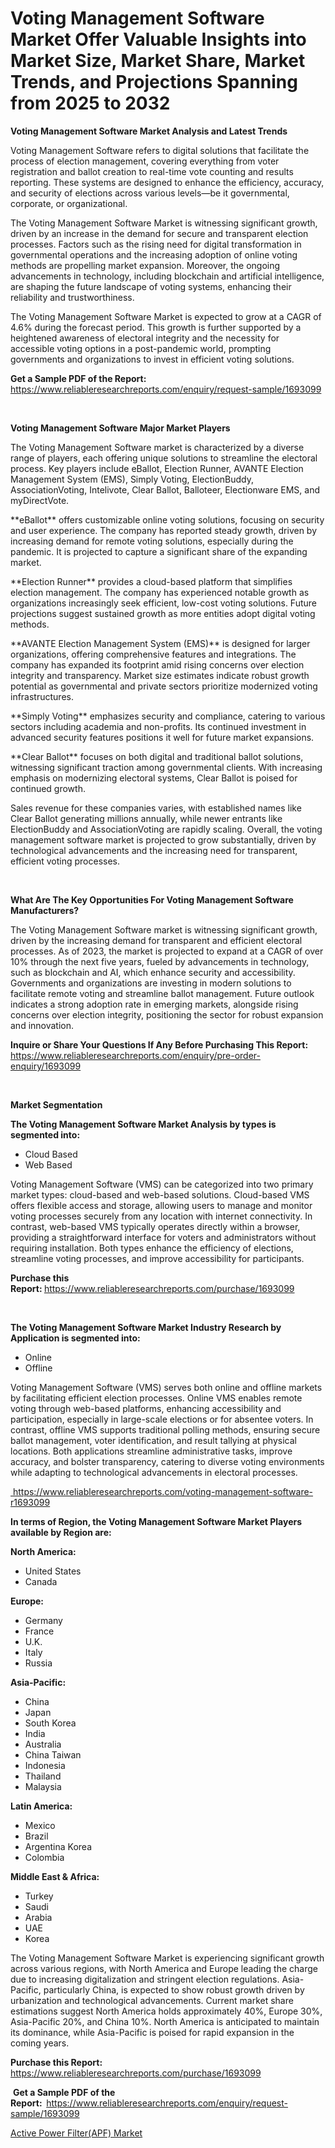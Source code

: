 <p><h1>Voting Management Software Market Offer Valuable Insights into Market Size, Market Share, Market Trends, and Projections Spanning from 2025 to 2032</h1></p><p><strong>Voting Management Software Market Analysis and Latest Trends</strong></p>
<p><p>Voting Management Software refers to digital solutions that facilitate the process of election management, covering everything from voter registration and ballot creation to real-time vote counting and results reporting. These systems are designed to enhance the efficiency, accuracy, and security of elections across various levels—be it governmental, corporate, or organizational.</p><p>The Voting Management Software Market is witnessing significant growth, driven by an increase in the demand for secure and transparent election processes. Factors such as the rising need for digital transformation in governmental operations and the increasing adoption of online voting methods are propelling market expansion. Moreover, the ongoing advancements in technology, including blockchain and artificial intelligence, are shaping the future landscape of voting systems, enhancing their reliability and trustworthiness. </p><p>The Voting Management Software Market is expected to grow at a CAGR of 4.6% during the forecast period. This growth is further supported by a heightened awareness of electoral integrity and the necessity for accessible voting options in a post-pandemic world, prompting governments and organizations to invest in efficient voting solutions.</p></p>
<p><strong>Get a Sample PDF of the Report:&nbsp;</strong> <a href="https://www.reliableresearchreports.com/enquiry/request-sample/1693099?utm_campaign=2279&utm_medium=2&utm_source=Github&utm_content=ia&utm_term=27032025&utm_id=voting-management-software">https://www.reliableresearchreports.com/enquiry/request-sample/1693099</a></p>
<p>&nbsp;</p>
<p><strong>Voting Management Software Major Market Players</strong></p>
<p><p>The Voting Management Software market is characterized by a diverse range of players, each offering unique solutions to streamline the electoral process. Key players include eBallot, Election Runner, AVANTE Election Management System (EMS), Simply Voting, ElectionBuddy, AssociationVoting, Intelivote, Clear Ballot, Balloteer, Electionware EMS, and myDirectVote.</p><p>**eBallot** offers customizable online voting solutions, focusing on security and user experience. The company has reported steady growth, driven by increasing demand for remote voting solutions, especially during the pandemic. It is projected to capture a significant share of the expanding market.</p><p>**Election Runner** provides a cloud-based platform that simplifies election management. The company has experienced notable growth as organizations increasingly seek efficient, low-cost voting solutions. Future projections suggest sustained growth as more entities adopt digital voting methods.</p><p>**AVANTE Election Management System (EMS)** is designed for larger organizations, offering comprehensive features and integrations. The company has expanded its footprint amid rising concerns over election integrity and transparency. Market size estimates indicate robust growth potential as governmental and private sectors prioritize modernized voting infrastructures.</p><p>**Simply Voting** emphasizes security and compliance, catering to various sectors including academia and non-profits. Its continued investment in advanced security features positions it well for future market expansions.</p><p>**Clear Ballot** focuses on both digital and traditional ballot solutions, witnessing significant traction among governmental clients. With increasing emphasis on modernizing electoral systems, Clear Ballot is poised for continued growth.</p><p>Sales revenue for these companies varies, with established names like Clear Ballot generating millions annually, while newer entrants like ElectionBuddy and AssociationVoting are rapidly scaling. Overall, the voting management software market is projected to grow substantially, driven by technological advancements and the increasing need for transparent, efficient voting processes.</p></p>
<p>&nbsp;</p>
<p><strong>What Are The Key Opportunities For Voting Management Software Manufacturers?</strong></p>
<p><p>The Voting Management Software market is witnessing significant growth, driven by the increasing demand for transparent and efficient electoral processes. As of 2023, the market is projected to expand at a CAGR of over 10% through the next five years, fueled by advancements in technology, such as blockchain and AI, which enhance security and accessibility. Governments and organizations are investing in modern solutions to facilitate remote voting and streamline ballot management. Future outlook indicates a strong adoption rate in emerging markets, alongside rising concerns over election integrity, positioning the sector for robust expansion and innovation.</p></p>
<p><strong>Inquire or Share Your Questions If Any Before Purchasing This Report:</strong> <a href="https://www.reliableresearchreports.com/enquiry/pre-order-enquiry/1693099?utm_campaign=2279&utm_medium=2&utm_source=Github&utm_content=ia&utm_term=27032025&utm_id=voting-management-software">https://www.reliableresearchreports.com/enquiry/pre-order-enquiry/1693099</a></p>
<p>&nbsp;</p>
<p><strong>Market Segmentation</strong></p>
<p><strong>The Voting Management Software Market Analysis by types is segmented into:</strong></p>
<p><ul><li>Cloud Based</li><li>Web Based</li></ul></p>
<p><p>Voting Management Software (VMS) can be categorized into two primary market types: cloud-based and web-based solutions. Cloud-based VMS offers flexible access and storage, allowing users to manage and monitor voting processes securely from any location with internet connectivity. In contrast, web-based VMS typically operates directly within a browser, providing a straightforward interface for voters and administrators without requiring installation. Both types enhance the efficiency of elections, streamline voting processes, and improve accessibility for participants.</p></p>
<p><strong>Purchase this Report:&nbsp;</strong><a href="https://www.reliableresearchreports.com/purchase/1693099?utm_campaign=2279&utm_medium=2&utm_source=Github&utm_content=ia&utm_term=27032025&utm_id=voting-management-software">https://www.reliableresearchreports.com/purchase/1693099</a></p>
<p>&nbsp;</p>
<p><strong>The Voting Management Software Market Industry Research by Application is segmented into:</strong></p>
<p><ul><li>Online</li><li>Offline</li></ul></p>
<p><p>Voting Management Software (VMS) serves both online and offline markets by facilitating efficient election processes. Online VMS enables remote voting through web-based platforms, enhancing accessibility and participation, especially in large-scale elections or for absentee voters. In contrast, offline VMS supports traditional polling methods, ensuring secure ballot management, voter identification, and result tallying at physical locations. Both applications streamline administrative tasks, improve accuracy, and bolster transparency, catering to diverse voting environments while adapting to technological advancements in electoral processes.</p></p>
<p><a href="https://www.reliableresearchreports.com/voting-management-software-r1693099?utm_campaign=2279&utm_medium=2&utm_source=Github&utm_content=ia&utm_term=27032025&utm_id=voting-management-software">&nbsp;https://www.reliableresearchreports.com/voting-management-software-r1693099</a></p>
<p><strong>In terms of Region, the Voting Management Software Market Players available by Region are:</strong></p>
<p>
    <p> <strong> North America: </strong>
        <ul>
            <li>United States</li>
            <li>Canada</li>
        </ul>
        </p> 
    <p> <strong> Europe: </strong>
        <ul>
            <li>Germany</li>
            <li>France</li>
            <li>U.K.</li>
            <li>Italy</li>
            <li>Russia</li>
        </ul>
        </p> 
    <p> <strong> Asia-Pacific: </strong>
        <ul>
            <li>China</li>
            <li>Japan</li>
            <li>South Korea</li>
            <li>India</li>
            <li>Australia</li>
            <li>China Taiwan</li>
            <li>Indonesia</li>
            <li>Thailand</li>
            <li>Malaysia</li>
        </ul>
        </p> 
    <p> <strong> Latin America: </strong>
        <ul>
            <li>Mexico</li>
            <li>Brazil</li>
            <li>Argentina Korea</li>
            <li>Colombia</li>
        </ul>
        </p> 
    <p> <strong> Middle East & Africa: </strong>
        <ul>
            <li>Turkey</li>
            <li>Saudi</li>
            <li>Arabia</li>
            <li>UAE</li>
            <li>Korea</li>
        </ul>
    </p>
    </p>
<p><p>The Voting Management Software Market is experiencing significant growth across various regions, with North America and Europe leading the charge due to increasing digitalization and stringent election regulations. Asia-Pacific, particularly China, is expected to show robust growth driven by urbanization and technological advancements. Current market share estimations suggest North America holds approximately 40%, Europe 30%, Asia-Pacific 20%, and China 10%. North America is anticipated to maintain its dominance, while Asia-Pacific is poised for rapid expansion in the coming years.</p></p>
<p><strong>Purchase this Report: </strong><a href="https://www.reliableresearchreports.com/purchase/1693099?utm_campaign=2279&utm_medium=2&utm_source=Github&utm_content=ia&utm_term=27032025&utm_id=voting-management-software">https://www.reliableresearchreports.com/purchase/1693099</a></p>
<p>&nbsp;<strong>Get a Sample PDF of the Report:&nbsp;&nbsp;</strong><a href="https://www.reliableresearchreports.com/enquiry/request-sample/1693099?utm_campaign=2279&utm_medium=2&utm_source=Github&utm_content=ia&utm_term=27032025&utm_id=voting-management-software">https://www.reliableresearchreports.com/enquiry/request-sample/1693099</a></p>
<p><strong></strong></p>
<p><p><a href="https://github.com/kathiestrine5ty/Market-Research-Report-List-2/blob/main/active-power-filterapf-market.md?utm_campaign=2279&utm_medium=2&utm_source=Github&utm_content=ia&utm_term=27032025&utm_id=voting-management-software">Active Power Filter(APF) Market</a></p></p>